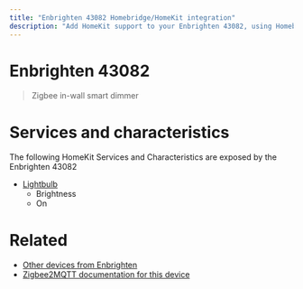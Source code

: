 ```yaml
---
title: "Enbrighten 43082 Homebridge/HomeKit integration"
description: "Add HomeKit support to your Enbrighten 43082, using Homebridge, Zigbee2MQTT and homebridge-z2m."
---
```

<!---
This file has been GENERATED using src/docgen/docgen.ts
DO NOT EDIT THIS FILE MANUALLY!
-->
# Enbrighten 43082
> Zigbee in-wall smart dimmer


# Services and characteristics
The following HomeKit Services and Characteristics are exposed by
the Enbrighten 43082

* [Lightbulb](../../light.md)
  * Brightness
  * On


# Related
* [Other devices from Enbrighten](../index.md#enbrighten)
* [Zigbee2MQTT documentation for this device](https://www.zigbee2mqtt.io/devices/43082.html)